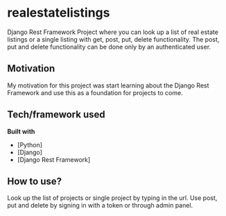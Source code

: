 # realestatelistings
Django Rest Framework Project where you can look up a list of real estate listings or a single listing with get, post, put, delete functionality. 
The post, put and delete functionality can be done only by an authenticated user.
## Motivation
My motivation for this project was start learning about the Django Rest Framework and use this as a foundation for projects to come.

## Tech/framework used

<b>Built with</b>
- [Python]
- [Django]
- [Django Rest Framework]

## How to use?
Look up the list of projects or single project by typing in the url. Use post, put and delete by signing in with a token or through admin panel.
